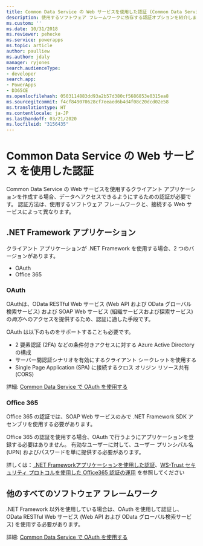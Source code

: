 ```yaml
---
title: Common Data Service の Web サービスを使用した認証 (Common Data Service) | Microsoft Docs
description: 使用するソフトウェア フレームワークに依存する認証オプションを紹介します。
ms.custom: ''
ms.date: 10/31/2018
ms.reviewer: pehecke
ms.service: powerapps
ms.topic: article
author: paulliew
ms.author: jdaly
manager: ryjones
search.audienceType:
- developer
search.app:
- PowerApps
- D365CE
ms.openlocfilehash: 0503114883dd93a2b57d380cf5686853e0315ea8
ms.sourcegitcommit: f4cf849070628cf7eeaed6b4d4f08c20dcd02e58
ms.translationtype: HT
ms.contentlocale: ja-JP
ms.lasthandoff: 03/21/2020
ms.locfileid: "3156435"
---
```

# <a name="authentication-with-common-data-service-web-services"></a>Common Data Service の Web サービス を使用した認証

Common Data Service の Web サービスを使用するクライアント アプリケーションを作成する場合、データへアクセスできるようにするための認証が必要です。 認証方法は、使用するソフトウェア フレームワークと、接続する Web サービスによって異なります。

## <a name="net-framework-applications"></a>.NET Framework アプリケーション

クライアント アプリケーションが .NET Framework を使用する場合、2 つのバージョンがあります。

- OAuth
- Office 365

### <a name="oauth"></a>OAuth

OAuthは、OData RESTful Web サービス (Web API および OData グローバル検索サービス) および SOAP Web サービス (組織サービスおよび探索サービス) の*両方*へのアクセスを提供するため、認証に適した手段です。 

OAuth は以下のものをサポートすることも必要です。 
 - 2 要素認証 (2FA) などの条件付きアクセスに対する Azure Active Directory の構成
 - サーバー間認証シナリオを有効にするクライアント シークレットを使用する
 - Single Page Application (SPA) に接続するクロス オリジン リソース共有 (CORS)

詳細: [Common Data Service で OAuth を使用する](authenticate-oauth.md)

### <a name="office-365"></a>Office 365

Office 365 の認証では、SOAP Web サービスのみで .NET Framework SDK アセンブリを使用する必要があります。

Office 365 の認証を使用する場合、OAuth で行うようにアプリケーションを登録する必要はありません。 有効なユーザーに対して、ユーザー プリンシパル名 (UPN) およびパスワードを単に提供する必要があります。

詳しくは：[ .NET Frameworkアプリケーションを使用した認証](authenticate-dot-net-framework.md)、[WS-Trust セキュリティ プロトコルを使用した Office365 認証の運用](authenticate-office365-deprecation.md) を参照してください

## <a name="all-other-software-frameworks"></a>他のすべてのソフトウェア フレームワーク

.NET Framework 以外を使用している場合は、OAuth を使用して認証し、OData RESTful Web サービス (Web API および OData グローバル検索サービス) を使用する必要があります。

詳細: [Common Data Service で OAuth を使用する](authenticate-oauth.md)
